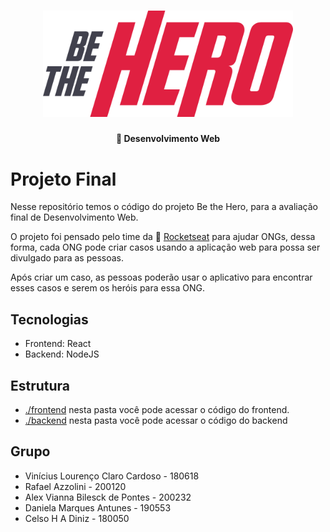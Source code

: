 <h1 align="center">
    <img alt="Be The Hero" src="./github/assets/logo.svg" width="400px" />
</h1>

<h4 align="center">
  🚀 Desenvolvimento Web
</h4>

# Projeto Final

Nesse repositório temos o código do projeto Be the Hero, para a avaliação final de Desenvolvimento Web.

O projeto foi pensado pelo time da :rocket: [Rocketseat](https://github.com/Rocketseat) para ajudar ONGs, dessa forma, cada ONG pode criar casos usando a aplicação web para possa ser divulgado para as pessoas.

Após criar um caso, as pessoas poderão usar o aplicativo para encontrar esses casos e serem os heróis para essa ONG.

## Tecnologias

- Frontend: React
- Backend: NodeJS

## Estrutura

- [./frontend](./frontend) nesta pasta você pode acessar o código do frontend.
- [./backend](./backend) nesta pasta você pode acessar o código do backend

## Grupo

- Vinícius Lourenço Claro Cardoso - 180618
- Rafael Azzolini - 200120
- Alex Vianna Bilesck de Pontes - 200232
- Daniela Marques Antunes - 190553
- Celso H A Diniz - 180050
